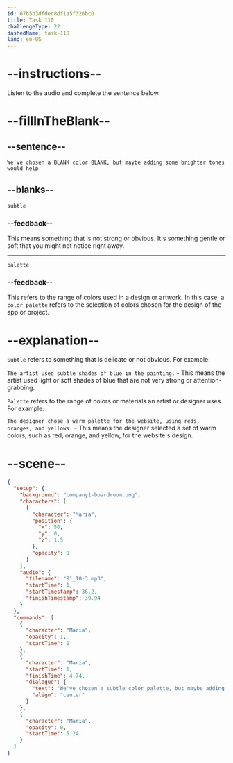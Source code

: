 ```yaml
---
id: 67b5b3dfdec8df1a5f326bc0
title: Task 110
challengeType: 22
dashedName: task-110
lang: en-US
---
```


<!-- (audio) Maria: We've chosen a subtle color palette, but maybe adding some brighter tones would help. -->

# --instructions--

Listen to the audio and complete the sentence below.

# --fillInTheBlank--

## --sentence--

`We've chosen a BLANK color BLANK, but maybe adding some brighter tones would help.`

## --blanks--

`subtle`

### --feedback--

This means something that is not strong or obvious. It's something gentle or soft that you might not notice right away.

---

`palette`

### --feedback--

This refers to the range of colors used in a design or artwork. In this case, a `color palette` refers to the selection of colors chosen for the design of the app or project.

# --explanation--

`Subtle` refers to something that is delicate or not obvious. For example:

`The artist used subtle shades of blue in the painting.` - This means the artist used light or soft shades of blue that are not very strong or attention-grabbing.

`Palette` refers to the range of colors or materials an artist or designer uses. For example:

`The designer chose a warm palette for the website, using reds, oranges, and yellows.` - This means the designer selected a set of warm colors, such as red, orange, and yellow, for the website's design.

# --scene--

```json
{
  "setup": {
    "background": "company1-boardroom.png",
    "characters": [
      {
        "character": "Maria",
        "position": {
          "x": 50,
          "y": 0,
          "z": 1.5
        },
        "opacity": 0
      }
    ],
    "audio": {
      "filename": "B1_10-3.mp3",
      "startTime": 1,
      "startTimestamp": 36.2,
      "finishTimestamp": 39.94
    }
  },
  "commands": [
    {
      "character": "Maria",
      "opacity": 1,
      "startTime": 0
    },
    {
      "character": "Maria",
      "startTime": 1,
      "finishTime": 4.74,
      "dialogue": {
        "text": "We've chosen a subtle color palette, but maybe adding some brighter tones would help.",
        "align": "center"
      }
    },
    {
      "character": "Maria",
      "opacity": 0,
      "startTime": 5.24
    }
  ]
}
```
